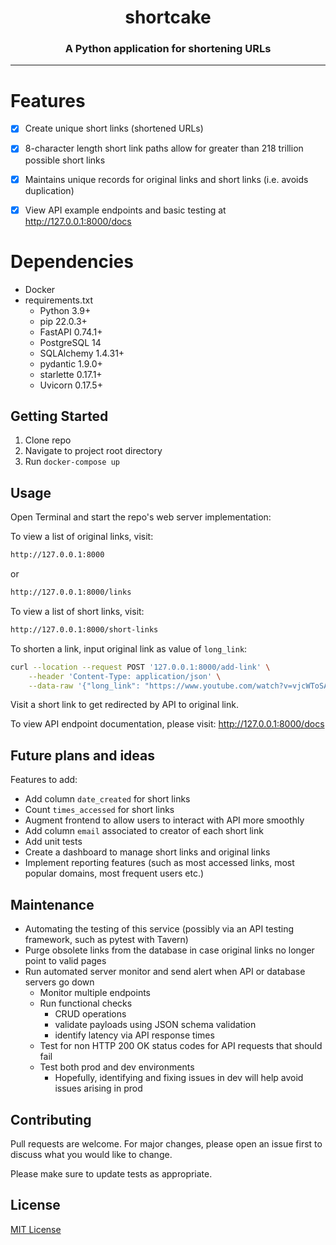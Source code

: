 # <center>shortcake</center>
### <center>A Python application for shortening URLs</center>
---

# Features
- [x] Create unique short links (shortened URLs)
- [x] 8-character length short link paths allow for greater than 218 trillion possible short links
- [x] Maintains unique records for original links and short links (i.e. avoids duplication)
- [x] View API example endpoints and basic testing at http://127.0.0.1:8000/docs


# Dependencies
- Docker
- requirements.txt
  - Python 3.9+
  - pip 22.0.3+
  - FastAPI 0.74.1+
  - PostgreSQL 14
  - SQLAlchemy 1.4.31+
  - pydantic 1.9.0+
  - starlette 0.17.1+
  - Uvicorn 0.17.5+


## Getting Started

1. Clone repo
2. Navigate to project root directory
3. Run `docker-compose up`


## Usage

Open Terminal and start the repo's web server implementation:

To view a list of original links, visit:
```bash
http://127.0.0.1:8000
```

or

```bash
http://127.0.0.1:8000/links
```

To view a list of short links, visit:
```bash
http://127.0.0.1:8000/short-links
```

To shorten a link, input original link as value of `long_link`:
```bash
curl --location --request POST '127.0.0.1:8000/add-link' \
    --header 'Content-Type: application/json' \
    --data-raw '{"long_link": "https://www.youtube.com/watch?v=vjcWToSAlZ8"}'
```

Visit a short link to get redirected by API to original link.

To view API endpoint documentation, please visit:  http://127.0.0.1:8000/docs


## Future plans and ideas
Features to add:
- Add column `date_created` for short links
- Count `times_accessed` for short links
- Augment frontend to allow users to interact with API more smoothly
- Add column `email` associated to creator of each short link
- Add unit tests
- Create a dashboard to manage short links and original links
- Implement reporting features (such as most accessed links, most popular domains, most frequent users etc.)

## Maintenance
- Automating the testing of this service (possibly via an API testing framework, such as pytest with Tavern)
- Purge obsolete links from the database in case original links no longer point to valid pages
- Run automated server monitor and send alert when API or database servers go down
  - Monitor multiple endpoints
  - Run functional checks
    - CRUD operations
    - validate payloads using JSON schema validation
    - identify latency via API response times
  - Test for non HTTP 200 OK status codes for API requests that should fail
  - Test both prod and dev environments
    - Hopefully, identifying and fixing issues in dev will help avoid issues arising in prod

## Contributing
Pull requests are welcome. For major changes, please open an issue first to discuss what you would like to change.

Please make sure to update tests as appropriate.

## License

[MIT License](https://choosealicense.com/licenses/mit/)

